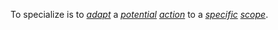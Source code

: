 To specialize is to *[adapt](https://github.com/gcassel/Modular-Organization-Terminology/blob/master/terms/adapt.md)* a *[potential](https://github.com/gcassel/Modular-Organization-Terminology/blob/master/terms/potential.md) [action](https://github.com/gcassel/Modular-Organization-Terminology/blob/master/terms/action.md)* to a *[specific](https://github.com/gcassel/Modular-Organization-Terminology/blob/master/terms/specific.md) [scope](https://github.com/gcassel/Modular-Organization-Terminology/blob/master/terms/scope.md)*.
